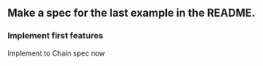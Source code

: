 ## Make a spec for the last example in the README.


### Implement first features

Implement to Chain spec now
